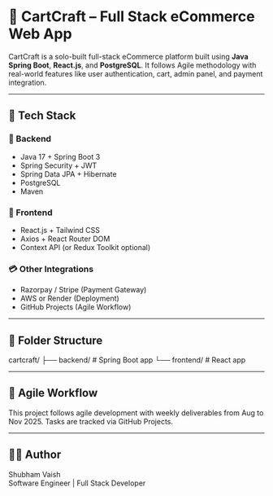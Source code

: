 # 🛒 CartCraft – Full Stack eCommerce Web App

CartCraft is a solo-built full-stack eCommerce platform built using **Java Spring Boot**, **React.js**, and **PostgreSQL**. It follows Agile methodology with real-world features like user authentication, cart, admin panel, and payment integration.

---

## 🚀 Tech Stack

### 🔧 Backend
- Java 17 + Spring Boot 3
- Spring Security + JWT
- Spring Data JPA + Hibernate
- PostgreSQL
- Maven

### 🎨 Frontend
- React.js + Tailwind CSS
- Axios + React Router DOM
- Context API (or Redux Toolkit optional)

### 💳 Other Integrations
- Razorpay / Stripe (Payment Gateway)
- AWS or Render (Deployment)
- GitHub Projects (Agile Workflow)

---

## 📁 Folder Structure

cartcraft/
├── backend/ # Spring Boot app
└── frontend/ # React app


---

## 🔄 Agile Workflow

This project follows agile development with weekly deliverables from Aug to Nov 2025. Tasks are tracked via GitHub Projects.

---

## 👨‍💻 Author

Shubham Vaish  
Software Engineer | Full Stack Developer

